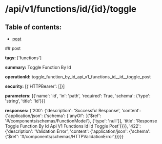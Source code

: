 # /api/v1/functions/id/{id}/toggle

## Table of contents:
- [post](#post)

<a name="post" />
## post

**tags:** ['functions']

**summary:** Toggle Function By Id

**operationId:** toggle_function_by_id_api_v1_functions_id__id__toggle_post

**security:** [{'HTTPBearer': []}]

**parameters:** [{'name': 'id', 'in': 'path', 'required': True, 'schema': {'type': 'string', 'title': 'Id'}}]

**responses:** {'200': {'description': 'Successful Response', 'content': {'application/json': {'schema': {'anyOf': [{'$ref': '#/components/schemas/FunctionModel'}, {'type': 'null'}], 'title': 'Response Toggle Function By Id Api V1 Functions Id  Id  Toggle Post'}}}}, '422': {'description': 'Validation Error', 'content': {'application/json': {'schema': {'$ref': '#/components/schemas/HTTPValidationError'}}}}}


